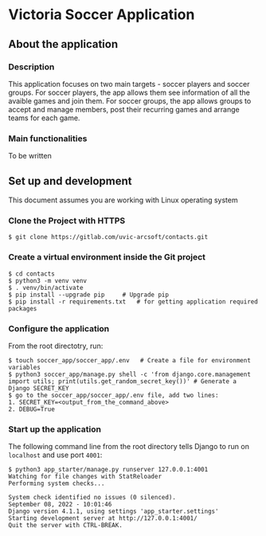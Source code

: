 # Victoria Soccer Application
## About the application
### Description
This application focuses on two main targets - soccer players and soccer groups. For soccer players, the app allows them see information of all the avaible games and join them. For soccer groups, the app allows groups to accept and manage members, post their recurring games and arrange teams for each game.

### Main functionalities
To be written

## Set up and development
This document assumes you are working with Linux operating system
### Clone the Project with HTTPS
    $ git clone https://gitlab.com/uvic-arcsoft/contacts.git

### Create a virtual environment inside the Git project
    $ cd contacts
    $ python3 -m venv venv
    $ . venv/bin/activate
    $ pip install --upgrade pip     # Upgrade pip
    $ pip install -r requirements.txt   # for getting application required packages

### Configure the application
From the root directotry, run:

    $ touch soccer_app/soccer_app/.env   # Create a file for environment variables
    $ python3 soccer_app/manage.py shell -c 'from django.core.management import utils; print(utils.get_random_secret_key())' # Generate a Django SECRET_KEY
    $ go to the soccer_app/soccer_app/.env file, add two lines:
    1. SECRET_KEY=<output_from_the_command_above>
    2. DEBUG=True

### Start up the application
The following command line from the root directory tells Django to run on `localhost` and use port `4001`:

    $ python3 app_starter/manage.py runserver 127.0.0.1:4001
    Watching for file changes with StatReloader
    Performing system checks...

    System check identified no issues (0 silenced).
    September 08, 2022 - 10:01:46
    Django version 4.1.1, using settings 'app_starter.settings'
    Starting development server at http://127.0.0.1:4001/
    Quit the server with CTRL-BREAK.


